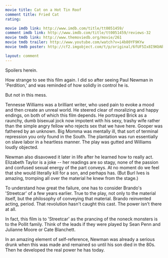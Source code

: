 ```yaml
---
movie title: Cat on a Hot Tin Roof
comment title: Fried Cat
rating: 

movie imdb link: http://www.imdb.com/title/tt0051459/
comment imdb link: http://www.imdb.com/title/tt0051459/reviews-32
movie tmdb link: http://www.themoviedb.org/movie/261
movie tmdb trailer: http://www.youtube.com/watch?v=i4b80YF9KYw
movie tmdb poster: http://cf2.imgobject.com/t/p/original/6fUF5Ix8I9KbNkLf2dgGw43w2U9.jpg

layout: comment
---
```


Spoilers herein.

How strange to see this film again. I did so after seeing Paul Newman in 'Perdition,' and was reminded of how solidly in control he is.

But not in this mess.

Tennesse Williams was a brilliant writer, who used pain to evoke a mood and then create an unreal world. He steered clear of moralizing and happy endings, on both of which this film depends. He portrayed Brick as a raunchy, dumb bisexual jock now impotent with his sexy, trashy wife rather than the simple angry fellow who rejects sex that we have here. Gooper was fathered by an unknown. Big Momma was mentally ill, that sort of terminal repression you only found in the South. The plantation was run essentially on slave labor in a heartless manner. The play was gutted and Williams loudly objected.

Newman also disavowed it later in life after he learned how to really act. Elizabeth Taylor is a joke -- her readings are so stagy, none of the passion and confused sexual energy of the part conveys. At no moment do we feel that she would literally kill for a son, and perhaps has. (But Burl Ives is amazing, tromping all over the material he knew from the stage.)

To understand how great the failure, one has to consider Brando's 'Streetcar' of a few years earlier. True to the play, not only to the material itself, but the philosophy of conveying that material. Brando reinvented acting, period. That revolution hasn't caught this cast. The power isn't there at all.

In fact, this film is to 'Streetcar' as the prancing of the noneck monsters is to the Pollit family. Think of the leads if they were played by Sean Penn and Julianne Moore or Cate Blanchett.

In an amazing element of self-reference, Newman was already a serious drunk when this was made and remained so until his son died in the 80s. Then he developed the real power he has today.